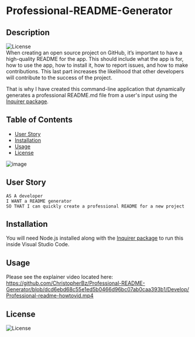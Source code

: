 # Professional-README-Generator

## Description
  ![License](https://img.shields.io/badge/License-MIT-blue.svg "License Badge")  
When creating an open source project on GitHub, it’s important to have a high-quality README for the app. This should include what the app is for, how to use the app, how to install it, how to report issues, and how to make contributions. This last part increases the likelihood that other developers will contribute to the success of the project. 

That is why I have created this command-line application that dynamically generates a professional README.md file from a user's input using the [Inquirer package](https://www.npmjs.com/package/inquirer).

## Table of Contents
- [User Story](#UserStory)
- [Installation](#installation)
- [Usage](#usage)
- [License](#license)

![image](https://user-images.githubusercontent.com/81110745/127946362-c35c66a4-41f8-4342-a66d-25d87b5920c1.png)

## User Story
```
AS A developer
I WANT a README generator
SO THAT I can quickly create a professional README for a new project
```
## Installation
You will need Node.js installed along with the [Inquirer package](https://www.npmjs.com/package/inquirer) to run this inside Visual Studio Code.

## Usage
Please see the explainer video located here: https://github.com/ChristopherBz/Professional-README-Generator/blob/dcd6ebd68c55e1ed5b0466d96bc07ab0caa393b1/Develop/Professional-readme-howtovid.mp4

## License
  ![License](https://img.shields.io/badge/License-MIT-blue.svg "License Badge")  
